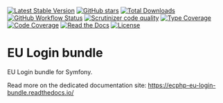 [![Latest Stable Version](https://img.shields.io/packagist/v/ecphp/eu-login-bundle.svg?style=flat-square)](https://packagist.org/packages/ecphp/eu-login-bundle)
 [![GitHub stars](https://img.shields.io/github/stars/ecphp/eu-login-bundle.svg?style=flat-square)](https://packagist.org/packages/ecphp/eu-login-bundle)
 [![Total Downloads](https://img.shields.io/packagist/dt/ecphp/eu-login-bundle.svg?style=flat-square)](https://packagist.org/packages/ecphp/eu-login-bundle)
 [![GitHub Workflow Status](https://img.shields.io/github/workflow/status/ecphp/eu-login-bundle/Continuous%20Integration/master?style=flat-square)](https://github.com/ecphp/eu-login-bundle/actions)
 [![Scrutinizer code quality](https://img.shields.io/scrutinizer/quality/g/ecphp/eu-login-bundle/master.svg?style=flat-square)](https://scrutinizer-ci.com/g/ecphp/eu-login-bundle/?branch=master)
 [![Type Coverage](https://shepherd.dev/github/ecphp/eu-login-bundle/coverage.svg)](https://shepherd.dev/github/ecphp/eu-login-bundle)
 [![Code Coverage](https://img.shields.io/scrutinizer/coverage/g/ecphp/eu-login-bundle/master.svg?style=flat-square)](https://scrutinizer-ci.com/g/ecphp/eu-login-bundle/?branch=master)
 [![Read the Docs](https://img.shields.io/readthedocs/ecphp-eu-login-bundle?style=flat-square)](https://ecphp-eu-login-bundle.readthedocs.io/)
 [![License](https://img.shields.io/packagist/l/ecphp/eu-login-bundle.svg?style=flat-square)](https://packagist.org/packages/ecphp/eu-login-bundle)

# EU Login bundle

EU Login bundle for Symfony.

Read more on the dedicated documentation site: https://ecphp-eu-login-bundle.readthedocs.io/
